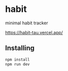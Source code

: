 # habit

minimal habit tracker

https://habit-tau.vercel.app/

## Installing

```bash
npm install
npm run dev
```
